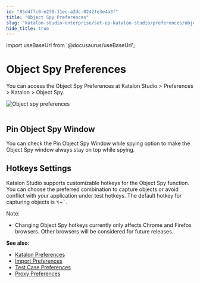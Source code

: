 ```yaml
---
id: "85d4ffc0-e2f0-11ec-a2dc-0242fe3e4a3f"
title: "Object Spy Preferences"
slug: "katalon-studio-enterprise/set-up-katalon-studio/preferences/object-spy-preferences"
hide_title: true
---
```

import useBaseUrl from '@docusaurus/useBaseUrl';


# <a id="id" class="anchor_top_offset"/><a id="ariaid-title1" class="anchor_top_offset"/>Object Spy Preferences

<p xmlns="http://www.w3.org/1999/xhtml" className="p">You can access the <span className="ph uicontrol">Object Spy Preferences</span>   at <span className="ph uicontrol">Katalon Studio</span> &gt; <span className="ph uicontrol">Preferences</span>   &gt; <span className="ph uicontrol">Katalon</span> &gt; <span className="ph uicontrol">Object Spy</span>.</p> 
<p xmlns="http://www.w3.org/1999/xhtml" className="p">   <img className="image" src={useBaseUrl("https://github.com/katalon-studio/docs-images/raw/master/katalon-studio/docs/object-spy-preferences/object-spy.png")} width={700} alt="Object spy preferences" /><br /><br /> </p> 

## <a id="id_1" class="anchor_top_offset"/>Pin Object Spy Window

<p xmlns="http://www.w3.org/1999/xhtml" className="p">You can check the <span className="ph uicontrol">Pin Object Spy Window while     spying</span> option to make the <span className="ph uicontrol">Object Spy</span>   window always stay on top while spying.</p> 

## <a id="id_2" class="anchor_top_offset"/>Hotkeys Settings

<p xmlns="http://www.w3.org/1999/xhtml" className="p">Katalon Studio supports customizable hotkeys for the Object Spy function. You can choose the preferred combination to capture objects or avoid conflict with your application under test hotkeys. The default hotkey for capturing objects is <kbd className="ph userinput">⌥</kbd>+<kbd className="ph userinput">`</kbd>.</p> 
<div xmlns="http://www.w3.org/1999/xhtml" className="note note note_note"><span className="note__title">Note:</span> 
  <ul className="ul"><li className="li">Changing Object Spy hotkeys currently only affects Chrome and Firefox browsers. Other browsers will be considered for future releases.</li></ul>
</div>
<p xmlns="http://www.w3.org/1999/xhtml" className="p"> <strong className="ph b">See also</strong>:</p> 
<ul xmlns="http://www.w3.org/1999/xhtml" className="ul"><li className="li"> <a className="xref" href="/docs/katalon-studio-enterprise/set-up-katalon-studio/preferences/katalon-preferences">Katalon Preferences</a>   </li><li className="li"> <a className="xref" href="/docs/katalon-studio-enterprise/set-up-katalon-studio/preferences/import-preferences">Import Preferences</a>   </li><li className="li"> <a className="xref" href="/docs/katalon-studio-enterprise/set-up-katalon-studio/preferences/test-case-preferences">Test Case Preferences</a>   </li><li className="li"> <a className="xref" href="/docs/katalon-studio-enterprise/set-up-katalon-studio/preferences/proxy-preferences">Proxy Preferences</a>   </li></ul> 
